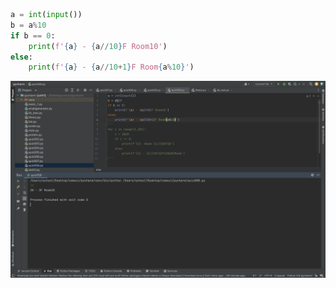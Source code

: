 ```.py
a = int(input())
b = a%10
if b == 0:
    print(f'{a} - {a//10}F Room10')
else:
    print(f'{a} - {a//10+1}F Room{a%10}')
```
![solution to the quiz](quiz8.png)
